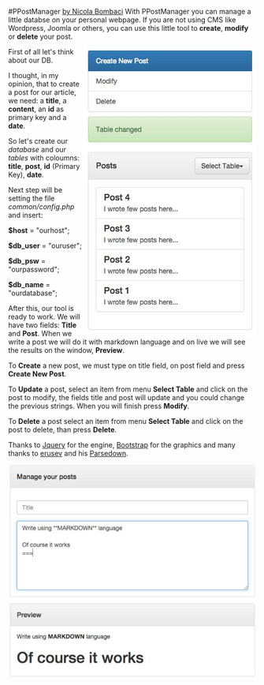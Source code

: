#PPostManager [by Nicola Bombaci](http://nicolabombaci.com/ "Nicola Bombaci Webpage")
With PPostManager you can manage a little databse on your personal webpage. If you are not using CMS like Wordpress,
Joomla or others, you can use this little tool to **create**, **modify** or **delete** your post.
 
<img style="float:right" src="./img/sidePPost.jpg">
 
First of all let's think about our DB.
 
I thought, in my opinion, that to create a post for our article, we need: a **title**, a **content**, an **id** as primary key 
and a **date**.
 
So let's create our *database* and our *tables* with coloumns: **title**, **post**, **id** (Primary Key), **date**.

Next step will be setting the file *common/config.php* and insert:

**$host** = "ourhost";

**$db_user** = "ouruser";

**$db_psw** = "ourpassword";

**$db_name** = "ourdatabase";

After this, our tool is ready to work. We will have two fields: **Title** and **Post**. When we write a post we will do it
with markdown language and on live we will see the results on the window, **Preview**.

To **Create** a new post, we must type on title field, on post field and press **Create New Post**.

To **Update** a post, select an item from menu **Select Table** and click on the post to modify, the fields title and post will update
and you could change the previous strings. When you will finish press **Modify**.

To **Delete** a post select an item from menu **Select Table** and click on the post to delete, than press **Delete**.

Thanks to [Jquery](https://jquery.com/ "Jquery") for the engine, [Bootstrap](http://getbootstrap.com/ "Bootstrap") for the graphics
and many thanks to [erusev](https://github.com/erusev "erusev") and his [Parsedown](https://github.com/erusev/parsedown "Parser Markdown").

<img style="display:block;margin-left:auto;margin-right:auto;" src="./img/mainPPost.jpg">